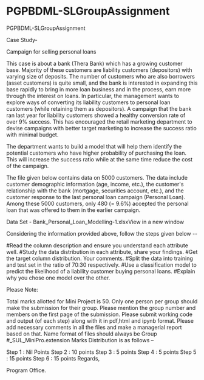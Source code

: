 # PGPBDML-SLGroupAssignment
PGPBDML-SLGroupAssignment



Case Study-

Campaign for selling personal loans 

This case is about a bank (Thera Bank) which has a growing customer base. Majority of these customers are liability customers (depositors) with varying size of deposits. The number of customers who are also borrowers (asset customers) is quite small, and the bank is interested in expanding this base rapidly to bring in more loan business and in the process, earn more through the interest on loans. In particular, the management wants to explore ways of converting its liability customers to personal loan customers (while retaining them as depositors). A campaign that the bank ran last year for liability customers showed a healthy conversion rate of over 9% success. This has encouraged the retail marketing department to devise campaigns with better target marketing to increase the success ratio with minimal budget.

The department wants to build a model that will help them identify the potential customers who have higher probability of purchasing the loan. This will increase the success ratio while at the same time reduce the cost of the campaign. 

The file given below contains data on 5000 customers. The data include customer demographic information (age, income, etc.), the customer's relationship with the bank (mortgage, securities account, etc.), and the customer response to the last personal loan campaign (Personal Loan). Among these 5000 customers, only 480 (= 9.6%) accepted the personal loan that was offered to them in the earlier campaign. 

Data Set - Bank_Personal_Loan_Modelling-1.xlsxView in a new window

Considering the information provided above, follow the steps given below --

#Read the column description and ensure you understand each attribute well.
#Study the data distribution in each attribute, share your findings.
#Get the target column distribution. Your comments.
#Split the data into training and test set in the ratio of 70:30 respectively.
#Use a classification model to predict the likelihood of a liability customer buying personal loans.
#Explain why you chose one model over the other.

Please Note:

Total marks allotted for Mini Project is 50. 
Only one person per group should make the submission for their group.
Please mention the group number and members on the first page of the submission.
Please submit working code and output (of each step) along with it in pdf,html and ipynb format.
Please add necessary comments in all the files and make a managerial report based on that.
Name format of files should always be Group #_SUL_MiniPro.extension 
Marks Distribution is as follows –

Step 1 : Nil Points
Step 2 : 10 points
Step 3 : 5 points
Step 4 : 5 points
Step 5 : 15 points
Step 6 : 15 points
 Regards,

Program Office.
